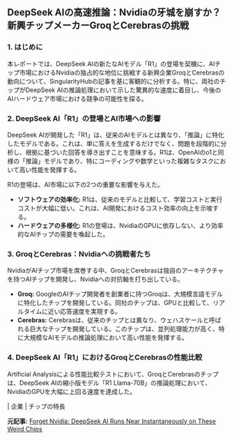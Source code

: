 ## DeepSeek AIの高速推論：Nvidiaの牙城を崩すか？新興チップメーカーGroqとCerebrasの挑戦

### 1. はじめに

本レポートでは、DeepSeek AIの新たなAIモデル「R1」の登場を契機に、AIチップ市場におけるNvidiaの独占的な地位に挑戦する新興企業GroqとCerebrasの動向について、SingularityHubの記事を基に客観的に分析する。特に、両社のチップがDeepSeek AIの推論処理において示した驚異的な速度に着目し、今後のAIハードウェア市場における競争の可能性を探る。

### 2. DeepSeek AI「R1」の登場とAI市場への影響

DeepSeek AIが開発した「R1」は、従来のAIモデルとは異なり、「推論」に特化したモデルである。これは、単に答えを生成するだけでなく、問題を段階的に分析し、根拠に基づいた回答を導き出すことを意味する。R1は、OpenAIのo1と同様の「推論」モデルであり、特にコーディングや数学といった複雑なタスクにおいて高い性能を発揮する。

R1の登場は、AI市場に以下の2つの重要な影響を与えた。

* **ソフトウェアの効率化:** R1は、従来のモデルと比較して、学習コストと実行コストが大幅に低い。これは、AI開発におけるコスト効率の向上を示唆する。
* **ハードウェアの多様化:** R1の登場は、NvidiaのGPUに依存しない、より効率的なAIチップの需要を喚起した。

### 3. GroqとCerebras：Nvidiaへの挑戦者たち

NvidiaがAIチップ市場を席巻する中、GroqとCerebrasは独自のアーキテクチャを持つAIチップを開発し、Nvidiaへの対抗軸を打ち出している。

* **Groq:** GoogleのAIチップ開発者を創業者に持つGroqは、大規模言語モデルに特化したチップを開発している。同社のチップは、GPUと比較して、リアルタイムに近い応答速度を実現する。
* **Cerebras:** Cerebrasは、従来のチップとは異なり、ウェハスケールと呼ばれる巨大なチップを開発している。このチップは、並列処理能力が高く、特に大規模なAIモデルの推論処理において高い性能を発揮する。

### 4. DeepSeek AI「R1」におけるGroqとCerebrasの性能比較

Artificial Analysisによる性能比較テストにおいて、GroqとCerebrasのチップは、DeepSeek AIの縮小版モデル「R1 Llama-70B」の推論処理において、NvidiaのGPUを大幅に上回る速度を達成した。

| 企業 | チップの特長 

**元記事:** [Forget Nvidia: DeepSeek AI Runs Near Instantaneously on These Weird Chips](https://singularityhub.com/2025/02/06/forget-nvidia-deepseek-ai-runs-near-instantaneously-on-these-weird-chips/)